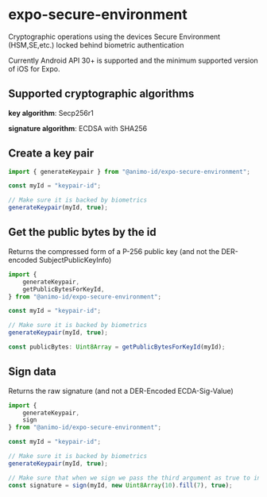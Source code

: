 # expo-secure-environment

Cryptographic operations using the devices Secure Environment (HSM,SE,etc.) locked behind biometric authentication

Currently Android API 30+ is supported and the minimum supported version of iOS for Expo.

## Supported cryptographic algorithms

**key algorithm**: Secp256r1

**signature algorithm**: ECDSA with SHA256

## Create a key pair

```typescript
import { generateKeypair } from "@animo-id/expo-secure-environment";

const myId = "keypair-id";

// Make sure it is backed by biometrics
generateKeypair(myId, true);
```

## Get the public bytes by the id

Returns the compressed form of a P-256 public key (and not the DER-encoded SubjectPublicKeyInfo)

```typescript
import {
    generateKeypair,
    getPublicBytesForKeyId,
} from "@animo-id/expo-secure-environment";

const myId = "keypair-id";

// Make sure it is backed by biometrics
generateKeypair(myId, true);

const publicBytes: Uint8Array = getPublicBytesForKeyId(myId);
```

## Sign data

Returns the raw signature (and not a DER-Encoded ECDA-Sig-Value)

```typescript
import {
    generateKeypair,
    sign
} from "@animo-id/expo-secure-environment";

const myId = "keypair-id";

// Make sure it is backed by biometrics
generateKeypair(myId, true);

// Make sure that when we sign we pass the third argument as true to indicate we would like to use biometrics
const signature = sign(myId, new Uint8Array(10).fill(7), true);
```
